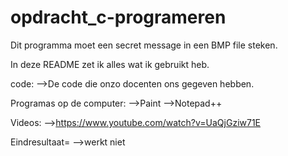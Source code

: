 # opdracht_c-programeren

Dit programma moet een secret message in een BMP
file steken.

In deze README zet ik alles wat ik gebruikt heb.

code:
-->De code die onzo docenten ons gegeven hebben.

Programas op de computer:
-->Paint
-->Notepad++

Videos:
-->https://www.youtube.com/watch?v=UaQjGziw71E


Eindresultaat=
-->werkt niet